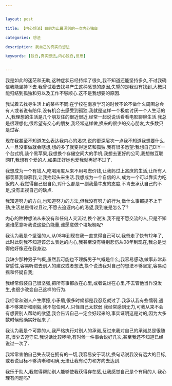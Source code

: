 ```yaml
---


layout: post

title: 【内心想法】目前为止最深刻的一次内心独白

categories: 想法

description: 我自己的真实的想法

keywords: [独白,真实想法,内心独白,反思]


---
```




我是如此的迷茫和无助,这种症状已经持续了很久,我不知道还能坚持多久,不过我确信我能坚持下去.我曾试着去找寻产生这种感觉的原因,失望的是我没有找到,大概只能归结到孤独和穷以及工作不够顺心.这不是我想要的原因.

我试着去找寻生活上的某些不同:在学校在南京学习的时候不论不做什么周围总会有人或者说有陪伴,没有机会去感受到孤独.我就是这样一个极度讨厌一个人生活的人,我理想的生活是几个朋友住的很近很近,经常一起说说话看看电影聊聊生活.我总是很理想化,很希望有交心的朋友,我经常这样做,换来的很少的交心朋友,大多数只是过客.

现在我甚至不知道怎么表达我内心的渴求,说的更深层次一点我不知道我想要什么.人一旦没事做就会瞎想,想的多了就变得迷茫和孤独.我有很多愿望:我想自己DIY一个台式机,装个黑苹果,我想换个存储空间大的手机;我想去更好的公司,我想做互联网IT,我想有个爱的人,如果正好她也爱我就再好不过了.

我想成为一个有钱人,吃喝用度从来不用考虑价钱,让我妈过上富庶的生活,让所有人都羡慕我仰慕我,让我抬起头来生活.我想成为一个自信的人,成为一个可以靠实力吃饭的人.我觉得自己很自负,对什么都是一副我最牛皮的态度,不肯去承认自己的不足,没有正视自己的缺点.

我知道努力的方向,也知道努力的方法,但我没有努力的行为,做什么事都提不上干劲,生活总是得过且过,不愿去追逐内心的渴望,我到底是怎么了?

内心的种种想法从来没有和任何人交流过,换个说法,我不是不愿交流的人,只是不知道谁愿意听我说这些负能量,谁愿意做个垃圾桶呢?

我认为我是个坚强的人,从08年到现在我一直觉得自己可以,我爸走了快有12年了,此时此刻我不知道该怎么表达的内心,我甚至没有特别悲伤从08年到现在,我总是觉得他好像还在我身边.

我缺少那种男子气概,虽然我可能也不理解男子气概是什么;我容易感动,做事非常非常感性,容易听进去别人的建议或者想法,换个说法我对自己的想法不够坚定,容易动摇和怀疑自我;

我经常假装自己很坚强,把所有事都放在心里,或者说烂在心里,不去管他当作没发生,也很少改变自己这样的行为.

我经常和别人产生摩擦,小矛盾,很多时候都是我忍忍就过了.我承认我有些懦弱,遇事不够果断和刚毅,我不怨任何人,只怪自己太软弱.我经常感到无力,可我从来不会有想要别人帮助的欲望,我会告诉自己一定会好起来的,事实证明这是对的,因为大多数时候他确实好起来了.

我认为我是个可靠的人,我严格执行对别人的承诺,反过来我对自己的承诺总是很随意,很少去遵守它.我说话比较啰嗦,有时候一件事会说好几次,甚至我还不知道已经说过一次了.

我常常害怕自己失去现在拥有的一切,我容易安于现状,换句话说我没有远大的目标,或者说目标不够清晰和明确,无法让我有动力和方向去达到.

我乐于助人,我觉得帮助别人能够使我获得存在感,让我感觉自己是个有用的人.我心理有问题吗?
